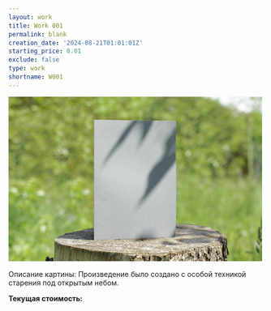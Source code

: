 ```yaml
---
layout: work
title: Work 001
permalink: blank
creation_date: '2024-08-21T01:01:01Z'
starting_price: 0.01
exclude: false
type: work
shortname: W001
---
```


![Фото картины](blank-bifold-white-card-standing-wooden-desk-outdoor-with-floral-shadow-blurred-nature-background.jpg)

<p>Описание картины: Произведение было создано с особой техникой старения под открытым небом.</p>

<!-- Элемент, где будет отображаться стоимость -->
<p><strong>Текущая стоимость:</strong> <span id="price"></span></p>

<!-- Элемент для передачи данных в JavaScript через data-* атрибуты -->
<div id="art-data"
     data-creation-date="{{ page.creation_date }}"
     data-starting-price="{{ page.starting_price }}">
</div>
